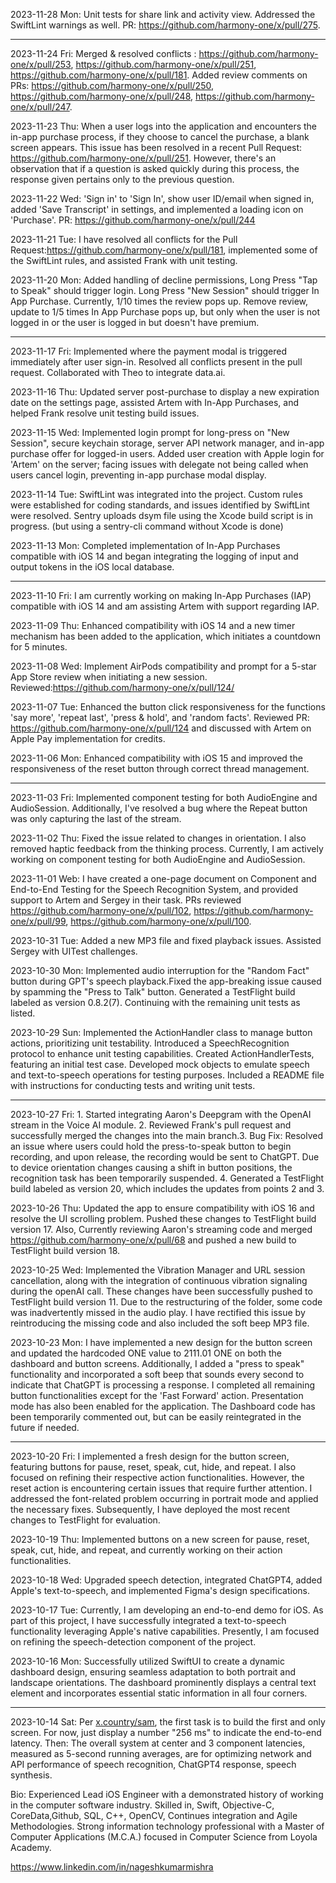 2023-11-28 Mon: Unit tests for share link and activity view. Addressed the SwiftLint warnings as well. PR: https://github.com/harmony-one/x/pull/275. 

---
2023-11-24 Fri: Merged & resolved conflicts : https://github.com/harmony-one/x/pull/253, https://github.com/harmony-one/x/pull/251, https://github.com/harmony-one/x/pull/181. Added review comments on PRs: https://github.com/harmony-one/x/pull/250, https://github.com/harmony-one/x/pull/248, https://github.com/harmony-one/x/pull/247.

2023-11-23 Thu: When a user logs into the application and encounters the in-app purchase process, if they choose to cancel the purchase, a blank screen appears. This issue has been resolved in a recent Pull Request: https://github.com/harmony-one/x/pull/251. However, there's an observation that if a question is asked quickly during this process, the response given pertains only to the previous question.

2023-11-22 Wed: 'Sign in' to 'Sign In', show user ID/email when signed in, added 'Save Transcript' in settings, and implemented a loading icon on 'Purchase'. PR: https://github.com/harmony-one/x/pull/244

2023-11-21 Tue: I have resolved all conflicts for the Pull Request:https://github.com/harmony-one/x/pull/181, implemented some of the SwiftLint rules, and assisted Frank with unit testing.

2023-11-20 Mon: Added handling of decline permissions, Long Press "Tap to Speak" should trigger login. Long Press "New Session" should trigger In App Purchase. Currently, 1/10 times the review pops up. Remove review, update to 1/5 times In App Purchase pops up, but only when the user is not logged in or the user is logged in but doesn't have premium.

---
2023-11-17 Fri: Implemented where the payment modal is triggered immediately after user sign-in. Resolved all conflicts present in the pull request. Collaborated with Theo to integrate data.ai.

2023-11-16 Thu: Updated server post-purchase to display a new expiration date on the settings page, assisted Artem with In-App Purchases, and helped Frank resolve unit testing build issues.

2023-11-15 Wed: Implemented login prompt for long-press on "New Session", secure keychain storage, server API network manager, and in-app purchase offer for logged-in users.
Added user creation with Apple login for 'Artem' on the server; facing issues with delegate not being called when users cancel login, preventing in-app purchase modal display.

2023-11-14 Tue: SwiftLint was integrated into the project. Custom rules were established for coding standards, and issues identified by SwiftLint were resolved. Sentry uploads dsym file using the Xcode build script is in progress. (but using a sentry-cli command without Xcode is done)

2023-11-13 Mon: Completed implementation of In-App Purchases compatible with iOS 14 and began integrating the logging of input and output tokens in the iOS local database.

---

2023-11-10 Fri: I am currently working on making In-App Purchases (IAP) compatible with iOS 14 and am assisting Artem with support regarding IAP.

2023-11-09 Thu: Enhanced compatibility with iOS 14 and a new timer mechanism has been added to the application, which initiates a countdown for 5 minutes.

2023-11-08 Wed: Implement AirPods compatibility and prompt for a 5-star App Store review when initiating a new session. Reviewed:https://github.com/harmony-one/x/pull/124/

2023-11-07 Tue: Enhanced the button click responsiveness for the functions 'say more', 'repeat last', 'press & hold', and 'random facts'. Reviewed PR: https://github.com/harmony-one/x/pull/124 and discussed with Artem on Apple Pay implementation for credits.

2023-11-06 Mon: Enhanced compatibility with iOS 15 and improved the responsiveness of the reset button through correct thread management.

---

2023-11-03 Fri: Implemented component testing for both AudioEngine and AudioSession. Additionally, I've resolved a bug where the Repeat button was only capturing the last of the stream.

2023-11-02 Thu: Fixed the issue related to changes in orientation. I also removed haptic feedback from the thinking process. Currently, I am actively working on component testing for both AudioEngine and AudioSession.

2023-11-01 Web: I have created a one-page document on Component and End-to-End Testing for the Speech Recognition System, and provided support to Artem and Sergey in their task. PRs reviewed https://github.com/harmony-one/x/pull/102, https://github.com/harmony-one/x/pull/99, https://github.com/harmony-one/x/pull/100.

2023-10-31 Tue: Added a new MP3 file and fixed playback issues. Assisted Sergey with UITest challenges.

2023-10-30 Mon: Implemented audio interruption for the "Random Fact" button during GPT's speech playback.Fixed the app-breaking issue caused by spamming the "Press to Talk" button. Generated a TestFlight build labeled as version 0.8.2(7). Continuing with the remaining unit tests as listed.

2023-10-29 Sun: Implemented the ActionHandler class to manage button actions, prioritizing unit testability. Introduced a SpeechRecognition protocol to enhance unit testing capabilities. Created ActionHandlerTests, featuring an initial test case. Developed mock objects to emulate speech and text-to-speech operations for testing purposes. Included a README file with instructions for conducting tests and writing unit tests.

---

2023-10-27 Fri: 1. Started integrating Aaron's Deepgram with the OpenAI stream in the Voice AI module. 2. Reviewed Frank's pull request and successfully merged the changes into the main branch.3. Bug Fix: Resolved an issue where users could hold the press-to-speak button to begin recording, and upon release, the recording would be sent to ChatGPT. Due to device orientation changes causing a shift in button positions, the recognition task has been temporarily suspended. 4. Generated a TestFlight build labeled as version 20, which includes the updates from points 2 and 3.

2023-10-26 Thu: Updated the app to ensure compatibility with iOS 16 and resolve the UI scrolling problem. Pushed these changes to TestFlight build version 17. Also, Currently reviewing Aaron's streaming code and merged https://github.com/harmony-one/x/pull/68 and pushed a new build to TestFlight build version 18.

2023-10-25 Wed: Implemented the Vibration Manager and URL session cancellation, along with the integration of continuous vibration signaling during the openAI call. These changes have been successfully pushed to TestFlight build version 11. Due to the restructuring of the folder, some code was inadvertently missed in the audio play. I have rectified this issue by reintroducing the missing code and also included the soft beep MP3 file.

2023-10-23 Mon: I have implemented a new design for the button screen and updated the hardcoded ONE value to 2111.01 ONE on both the dashboard and button screens. Additionally, I added a "press to speak" functionality and incorporated a soft beep that sounds every second to indicate that ChatGPT is processing a response. I completed all remaining button functionalities except for the 'Fast Forward' action. Presentation mode has also been enabled for the application. The Dashboard code has been temporarily commented out, but can be easily reintegrated in the future if needed.

---

2023-10-20 Fri: I implemented a fresh design for the button screen, featuring buttons for pause, reset, speak, cut, hide, and repeat. I also focused on refining their respective action functionalities. However, the reset action is encountering certain issues that require further attention. I addressed the font-related problem occurring in portrait mode and applied the necessary fixes. Subsequently, I have deployed the most recent changes to TestFlight for evaluation. 

2023-10-19 Thu: Implemented buttons on a new screen for pause, reset, speak, cut, hide, and repeat, and currently working on their action functionalities.

2023-10-18 Wed: Upgraded speech detection, integrated ChatGPT4, added Apple's text-to-speech, and implemented Figma's design specifications.

2023-10-17 Tue: Currently, I am developing an end-to-end demo for iOS. As part of this project, I have successfully integrated a text-to-speech functionality leveraging Apple's native capabilities. Presently, I am focused on refining the speech-detection component of the project.

2023-10-16 Mon: Successfully utilized SwiftUI to create a dynamic dashboard design, ensuring seamless adaptation to both portrait and landscape orientations. The dashboard prominently displays a central text element and incorporates essential static information in all four corners.

---

2023-10-14 Sat: Per [x.country/sam](x.country/sam), the first task is to build the first and only screen. For now, just display a number "256 ms" to indicate the end-to-end latency. Then: The overall system at center and 3 component latencies, measured as 5-second running averages, are for optimizing network and API performance of speech recognition, ChatGPT4 response, speech synthesis.


Bio: Experienced Lead iOS Engineer with a demonstrated history of working in the computer software industry. Skilled in, Swift, Objective-C, CoreData,Github, SQL, C++, OpenCV, Continues integration and Agile Methodologies. Strong information technology professional with a Master of Computer Applications (M.C.A.) focused in Computer Science from Loyola Academy.

https://www.linkedin.com/in/nageshkumarmishra
